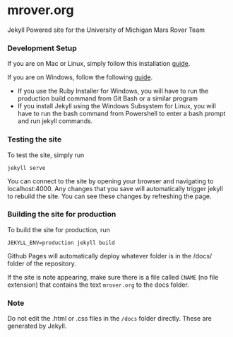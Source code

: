# mrover.org
Jekyll Powered site for the University of Michigan Mars Rover Team

### Development Setup

If you are on Mac or Linux, simply follow this installation [guide](https://jekyllrb.com/docs/installation/).

If you are on Windows, follow the following [guide](https://jekyllrb.com/docs/windows/).  
- If you use the Ruby Installer for Windows, you will have to run the production build command from Git Bash or a similar program
- If you install Jekyll using the Windows Subsystem for Linux, you will have to run the bash command from Powershell to enter a bash prompt and run jekyll commands.

### Testing the site

To test the site, simply run

    jekyll serve

You can connect to the site by opening your browser and navigating to localhost:4000. Any changes that you save will automatically trigger jekyll to rebuild the site. You can see these changes by refreshing the page.

### Building the site for production
To build the site for production, run

    JEKYLL_ENV=production jekyll build
    
Github Pages will automatically deploy whatever folder is in the /docs/ folder of the repository.

If the site is note appearing, make sure there is a file called `CNAME` (no file extension) that contains the text `mrover.org` to the docs folder.

### Note
Do not edit the .html or .css files in the `/docs` folder directly. These are generated by Jekyll.
